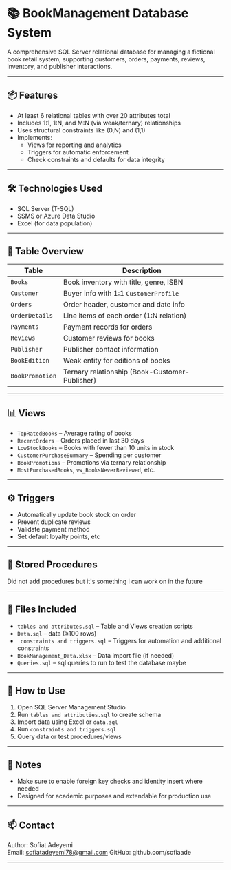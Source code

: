 # 📚 BookManagement Database System

A comprehensive SQL Server relational database for managing a fictional book retail system, supporting customers, orders, payments, reviews, inventory, and publisher interactions.

---

## 📦 Features

- At least 6 relational tables with over 20 attributes total
- Includes 1:1, 1:N, and M:N (via weak/ternary) relationships
- Uses structural constraints like (0,N) and (1,1)
- Implements:
  - Views for reporting and analytics
  - Triggers for automatic enforcement
  - Check constraints and defaults for data integrity

---

## 🛠️ Technologies Used

- SQL Server (T-SQL)
- SSMS or Azure Data Studio
- Excel (for data population)

---

## 🧱 Table Overview

| Table             | Description                              |
|------------------|------------------------------------------|
| `Books`          | Book inventory with title, genre, ISBN   |
| `Customer`       | Buyer info with 1:1 `CustomerProfile`    |
| `Orders`         | Order header, customer and date info     |
| `OrderDetails`   | Line items of each order (1:N relation)  |
| `Payments`       | Payment records for orders               |
| `Reviews`        | Customer reviews for books               |
| `Publisher`      | Publisher contact information            |
| `BookEdition`    | Weak entity for editions of books        |
| `BookPromotion`  | Ternary relationship (Book-Customer-Publisher) |

---

## 📊 Views

- `TopRatedBooks` – Average rating of books
- `RecentOrders` – Orders placed in last 30 days
- `LowStockBooks` – Books with fewer than 10 units in stock
- `CustomerPurchaseSummary` – Spending per customer
- `BookPromotions` – Promotions via ternary relationship
- `MostPurchasedBooks`, `vw_BooksNeverReviewed`, etc.

---

## ⚙️ Triggers

- Automatically update book stock on order
- Prevent duplicate reviews
- Validate payment method
- Set default loyalty points, etc

---

## 🔁 Stored Procedures
 Did not add procedures but it's something i can work on in the future

---

## 📂 Files Included

- `tables and attributes.sql` – Table and Views creation scripts
- `Data.sql` –  data (≥100 rows)
- ` constraints and triggers.sql` – Triggers for automation and additional constraints
- `BookManagement_Data.xlsx` – Data import file (if needed)
- `Queries.sql` – sql queries to run to test the database maybe
---

## 🚀 How to Use

1. Open SQL Server Management Studio
2. Run `tables and attributies.sql` to create schema
3. Import data using Excel or `data.sql`
4. Run `constraints and triggers.sql`
5. Query data or test procedures/views

---

## 📝 Notes

- Make sure to enable foreign key checks and identity insert where needed
- Designed for academic purposes and extendable for production use

---

## 📫 Contact

Author: Sofiat Adeyemi  
Email: sofiatadeyemi78@gmail.com
GitHub: github.com/sofiaade

---

